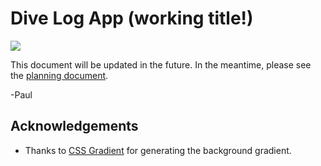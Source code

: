 # Dive Log App (working title!)

<img align="center" src="https://media.giphy.com/media/3NfYBgJRwrSmc/giphy.gif">

This document will be updated in the future.  In the meantime, please see the [planning document](planning/README.md).

-Paul




## Acknowledgements

+ Thanks to [CSS Gradient](https://www.css-gradient.com/) for generating the background gradient.